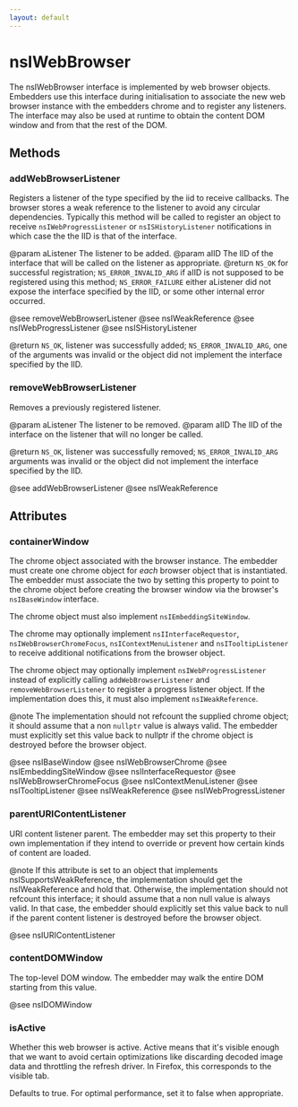```yaml
---
layout: default
---
```


# nsIWebBrowser #

The nsIWebBrowser interface is implemented by web browser objects.
Embedders use this interface during initialisation to associate
the new web browser instance with the embedders chrome and
to register any listeners. The interface may also be used at runtime
to obtain the content DOM window and from that the rest of the DOM.


## Methods ##

### addWebBrowserListener ###

Registers a listener of the type specified by the iid to receive
callbacks. The browser stores a weak reference to the listener
to avoid any circular dependencies.
Typically this method will be called to register an object
to receive <CODE>nsIWebProgressListener</CODE> or 
<CODE>nsISHistoryListener</CODE> notifications in which case the
the IID is that of the interface.

@param aListener The listener to be added.
@param aIID      The IID of the interface that will be called
                 on the listener as appropriate.
@return          <CODE>NS_OK</CODE> for successful registration;
                 <CODE>NS_ERROR_INVALID_ARG</CODE> if aIID is not
                 supposed to be registered using this method;
                 <CODE>NS_ERROR_FAILURE</CODE> either aListener did not
                 expose the interface specified by the IID, or some
                 other internal error occurred.

@see removeWebBrowserListener
@see nsIWeakReference
@see nsIWebProgressListener
@see nsISHistoryListener

@return <CODE>NS_OK</CODE>, listener was successfully added;
        <CODE>NS_ERROR_INVALID_ARG</CODE>, one of the arguments was
        invalid or the object did not implement the interface
        specified by the IID.


### removeWebBrowserListener ###

Removes a previously registered listener.

@param aListener The listener to be removed.
@param aIID      The IID of the interface on the listener that will
                 no longer be called.

@return <CODE>NS_OK</CODE>, listener was successfully removed;
        <CODE>NS_ERROR_INVALID_ARG</CODE> arguments was invalid or
        the object did not implement the interface specified by the IID.

@see addWebBrowserListener
@see nsIWeakReference


## Attributes ##

### containerWindow ###

The chrome object associated with the browser instance. The embedder
must create one chrome object for <I>each</I> browser object
that is instantiated. The embedder must associate the two by setting
this property to point to the chrome object before creating the browser
window via the browser's <CODE>nsIBaseWindow</CODE> interface. 

The chrome object must also implement <CODE>nsIEmbeddingSiteWindow</CODE>.

The chrome may optionally implement <CODE>nsIInterfaceRequestor</CODE>,
<CODE>nsIWebBrowserChromeFocus</CODE>,
<CODE>nsIContextMenuListener</CODE> and
<CODE>nsITooltipListener</CODE> to receive additional notifications
from the browser object.

The chrome object may optionally implement <CODE>nsIWebProgressListener</CODE> 
instead of explicitly calling <CODE>addWebBrowserListener</CODE> and
<CODE>removeWebBrowserListener</CODE> to register a progress listener
object. If the implementation does this, it must also implement
<CODE>nsIWeakReference</CODE>.

@note The implementation should not refcount the supplied chrome
      object; it should assume that a non <CODE>nullptr</CODE> value is
      always valid. The embedder must explicitly set this value back
      to nullptr if the chrome object is destroyed before the browser
      object.

@see nsIBaseWindow
@see nsIWebBrowserChrome
@see nsIEmbeddingSiteWindow
@see nsIInterfaceRequestor
@see nsIWebBrowserChromeFocus
@see nsIContextMenuListener
@see nsITooltipListener
@see nsIWeakReference
@see nsIWebProgressListener


### parentURIContentListener ###

URI content listener parent. The embedder may set this property to
their own implementation if they intend to override or prevent
how certain kinds of content are loaded.

@note If this attribute is set to an object that implements
      nsISupportsWeakReference, the implementation should get the
      nsIWeakReference and hold that.  Otherwise, the implementation
      should not refcount this interface; it should assume that a non
      null value is always valid.  In that case, the embedder should
      explicitly set this value back to null if the parent content
      listener is destroyed before the browser object.

@see nsIURIContentListener


### contentDOMWindow ###

The top-level DOM window. The embedder may walk the entire
DOM starting from this value.

@see nsIDOMWindow


### isActive ###

Whether this web browser is active. Active means that it's visible
enough that we want to avoid certain optimizations like discarding
decoded image data and throttling the refresh driver. In Firefox,
this corresponds to the visible tab.

Defaults to true. For optimal performance, set it to false when
appropriate.

